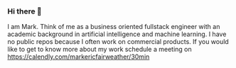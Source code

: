 ### Hi there 👋

I am Mark. Think of me as a business oriented fullstack engineer with an academic background in artificial intelligence and machine learning.
I have no public repos because I often work on commercial products.
If you would like to get to know more about my work schedule a meeting on https://calendly.com/markericfairweather/30min

<!--
**Fairweather13024/Fairweather13024** is a ✨ _special_ ✨ repository because its `README.md` (this file) appears on your GitHub profile.

Here are some ideas to get you started:

- 🔭 I’m currently working on ...
- 🌱 I’m currently learning ...
- 👯 I’m looking to collaborate on ...
- 🤔 I’m looking for help with ...
- 💬 Ask me about ...
- 📫 How to reach me: ...
- 😄 Pronouns: ...
- ⚡ Fun fact: ...
-->

